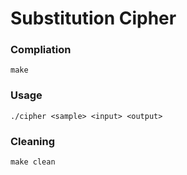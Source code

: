 # Substitution Cipher #

### Compliation ###
`make`

### Usage ###
`./cipher <sample> <input> <output>`

### Cleaning ###
`make clean`
